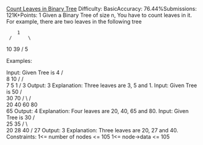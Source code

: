 [Count Leaves in Binary Tree](https://www.geeksforgeeks.org/problems/count-leaves-in-binary-tree/1)
Difficulty: BasicAccuracy: 76.44%Submissions: 121K+Points: 1
Given a Binary Tree of size n, You have to count leaves in it. For example, there are two leaves in the following tree

        1
     /      \
   10      39
  /
5
 

Examples:

Input:
Given Tree is 
               4
             /   \
            8     10
           /     /   \
          7     5     1
         /
        3 
Output: 3
Explanation: Three leaves are 3, 5 and 1.
Input:
Given Tree is
          50
        /    \
      30      70
     /  \    /  \
    20   40 60   80
             \
             65
Output: 4
Explanation: Four leaves are 20, 40, 65 and 80.
Input:
Given Tree is 
          30
        /    \
      25      35
     /  \      \
    20   28     40
        /
       27
Output: 3
Explanation: Three leaves are 20, 27 and 40.
 Constraints:
1<= number of nodes <= 105
1<= node->data <= 105
